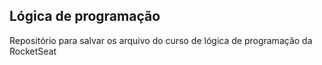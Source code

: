 ## Lógica de programação

Repositório para salvar os arquivo do curso de lógica de programação da RocketSeat
